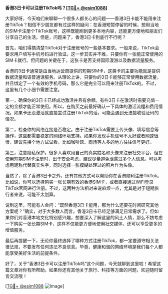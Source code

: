 **香港3日卡可以注册TikTok吗？[[TG💪+ @esim1088](https://t.me/s/esim1088)]**

大家好呀，今天咱们来聊聊一个很多人都关心的问题——香港3日卡能不能用来注册TikTok？相信不少朋友都有过这样的疑问：在香港短暂停留的时候，想用当地的SIM卡注册个TikTok账号，这样既能刷到更多本地内容，还能更方便地和朋友们分享自己的生活。但是，问题来了，香港3日卡到底行不行呢？

首先，咱们得搞清楚TikTok对于注册账号的一些基本要求。一般来说，TikTok会要求用户填写手机号码进行验证。这一步其实并不难，只要你有一张能正常使用的SIM卡就行。但问题的关键在于，这张卡是否支持国际漫游以及数据流量服务。

香港的3日卡通常是由当地运营商提供的短期SIM卡，这类卡的主要功能就是提供数据流量和语音通话服务。从理论上讲，只要你的3日卡能够正常使用数据流量，并且绑定了一个有效的手机号码，那么它是完全可以用来注册TikTok的。不过，这里有几个小细节需要注意。

第一，确保你的3日卡已经成功激活并且有余额。有些3日卡在激活时需要充值一定的金额才能正常使用。所以，在购买之前最好确认一下具体的激活流程和费用情况。如果卡还没激活就直接尝试注册TikTok的话，可能会遇到无法接收验证码的情况。

第二，检查你的网络连接是否稳定。由于注册TikTok需要上传头像、填写信息等操作，这些都需要稳定的网络环境支持。如果你发现手机信号不太好或者网速很慢，建议先换个地方试试看，比如咖啡馆、商场等人多的地方往往信号更好。

第三，注意隐私保护。很多人喜欢用自己的真实姓名和头像来注册社交平台，但在使用短期SIM卡注册时，出于安全考虑，建议尽量避免泄露过多个人信息。可以考虑用昵称代替真实名字，同时选择一张模糊处理过的照片作为头像。

当然了，除了香港3日卡之外，还有其他方式可以帮助你在香港顺利注册TikTok。比如说，你可以选择购买一张长期有效的香港SIM卡，或者直接通过WiFi登录TikTok官网进行注册。不过，这两种方法相对来说麻烦一点，尤其是对于短期旅行者来说，可能不太划算。

说到这里，可能有人会问：“既然香港3日卡能用，那为什么还要花时间研究其他方案呢？”确实，对于大多数人而言，香港3日卡已经足够满足日常需求了。但如果你们对香港本地文化特别感兴趣，想要深入了解这里的风土人情，那么不妨考虑一下购买一张长期SIM卡，这样不仅能更方便地使用社交媒体，还可以享受更多的增值服务。

最后再提醒一下，无论你最终选择了哪种方式注册TikTok，都一定要遵守相关法律法规，不要发布任何违法不良信息。毕竟，健康和谐的网络环境是我们每个人都能享受美好生活的前提条件。

好了，关于“香港3日卡可以注册TikTok吗”这个问题，今天就聊到这里啦！希望这篇文章对你有所帮助。如果你还有其他关于旅行、科技等方面的问题，欢迎随时留言交流哦！

[[TG💪+ @esim1088](https://t.me/s/esim1088) ![Image](https://i.postimg.cc/4NQfJmqS/Snipaste-2025-05-13-00-14-12.png)]